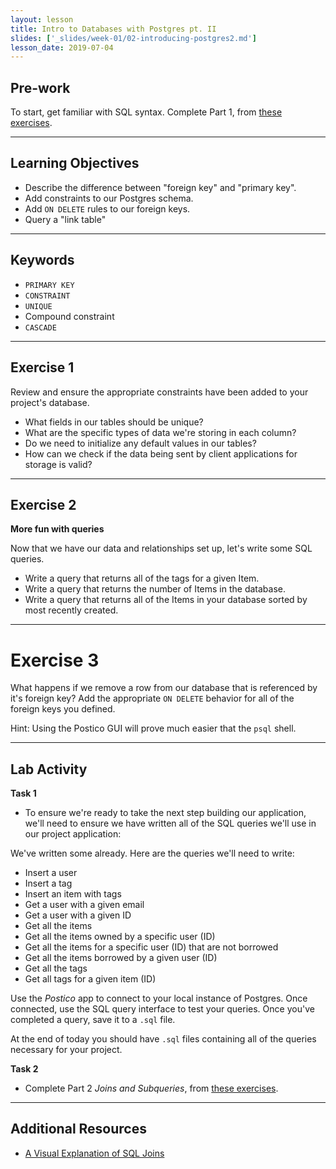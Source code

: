 ```yaml
---
layout: lesson
title: Intro to Databases with Postgres pt. II
slides: ['_slides/week-01/02-introducing-postgres2.md']
lesson_date: 2019-07-04
---
```


## Pre-work

To start, get familiar with SQL syntax. Complete Part 1, from [these exercises](https://www.pgexercises.com/questions/basic/).

---

## Learning Objectives

- Describe the difference between "foreign key" and "primary key".
- Add constraints to our Postgres schema.
- Add `ON DELETE` rules to our foreign keys.
- Query a "link table"

---

## Keywords

- `PRIMARY KEY`
- `CONSTRAINT`
- `UNIQUE`
- Compound constraint
- `CASCADE`

---

## Exercise 1

Review and ensure the appropriate constraints have been added to your project's database.

- What fields in our tables should be unique?
- What are the specific types of data we're storing in each column?
- Do we need to initialize any default values in our tables?
- How can we check if the data being sent by client applications for storage is valid?

---

## Exercise 2

**More fun with queries**

Now that we have our data and relationships set up, let's write some SQL queries.

- Write a query that returns all of the tags for a given Item.
- Write a query that returns the number of Items in the database.
- Write a query that returns all of the Items in your database sorted by most recently created.

---

# Exercise 3

What happens if we remove a row from our database that is referenced by it's foreign key?
Add the appropriate `ON DELETE` behavior for all of the foreign keys you defined.

Hint: Using the Postico GUI will prove much easier that the `psql` shell.

---

## Lab Activity

**Task 1**

- To ensure we're ready to take the next step building our application,
  we'll need to ensure we have written all of the SQL queries we'll use in
  our project application:

We've written some already. Here are the queries we'll need to write:

- Insert a user
- Insert a tag
- Insert an item with tags
- Get a user with a given email
- Get a user with a given ID
- Get all the items
- Get all the items owned by a specific user (ID)
- Get all the items for a specific user (ID) that are not borrowed
- Get all the items borrowed by a given user (ID)
- Get all the tags
- Get all tags for a given item (ID)

Use the _Postico_ app to connect to your local instance of Postgres. Once connected, use the
SQL query interface to test your queries. Once you've completed a query, save it to a `.sql` file.

At the end of today you should have `.sql` files containing all of the queries necessary for your project.

**Task 2**

- Complete Part 2 _Joins and Subqueries_, from [these exercises](https://pgexercises.com/questions/joins/).

---

## Additional Resources

- [A Visual Explanation of SQL Joins](https://blog.codinghorror.com/a-visual-explanation-of-sql-joins/)
